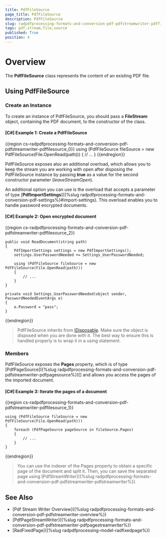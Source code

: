 ```yaml
---
title: PdfFileSource
page_title: PdfFileSource
description: PdfFileSource
slug: radpdfprocessing-formats-and-conversion-pdf-pdfstreamwriter-pdffilesource
tags: pdf,stream,file,source
published: True
position: 4
---
```


# Overview

The **PdfFileSource** class represents the content of an existing PDF file.

## Using PdfFileSource

### Create an Instance

To create an instance of PdfFileSource, you should pass a **FileStream** object, containing the PDF document, to the constructor of the class.

#### **[C#] Example 1: Create a PdfFileSource**
{{region cs-radpdfprocessing-formats-and-conversion-pdf-pdfstreamwriter-pdffilesource_0}}
	using (PdfFileSource fileSource = new PdfFileSource(File.OpenRead(path)))
	{
		// ...
	}
{{endregion}}

PdfFileSource exposes also an additional overload, which allows you to keep the stream you are working with open after disposing the PdfFileSource instance by passing **true** as a value for the second constructor parameter (*leaveStreamOpen*).

An additional option you can use is the overload that accepts a parameter of type [**PdfImportSettings**]({%slug radpdfprocessing-formats-and-conversion-pdf-settings%}#import-settings). This overload enables you to handle  password encrypted documents.

#### **[C#] Example 2: Open encrypted document**
{{region cs-radpdfprocessing-formats-and-conversion-pdf-pdfstreamwriter-pdffilesource_2}}
	
	public void ReadDocument(string path)
	{
	    PdfImportSettings settings = new PdfImportSettings();
	    settings.UserPasswordNeeded += Settings_UserPasswordNeeded;
	
	    using (PdfFileSource fileSource = new PdfFileSource(File.OpenRead(path)))
	    {
	        // ...
	    }
	}
	
	private void Settings_UserPasswordNeeded(object sender, PasswordNeededEventArgs e)
	{
	    e.Password = "pass";
	}
{{endregion}}

>PdfFileSource inherits from [IDisposable](https://msdn.microsoft.com/en-us/library/system.idisposable(v=vs.110).aspx). Make sure the object is disposed when you are done with it. The best way to ensure this is handled properly is to wrap it in a using statement. 

### Members

PdfFileSource exposes the **Pages** property, which is of type [PdfPageSource]({%slug radpdfprocessing-formats-and-conversion-pdf-pdfstreamwriter-pdfpagesource%})[] and allows you access the pages of the imported document.

#### **[C#] Example 3: Iterate the pages of a document**
{{region cs-radpdfprocessing-formats-and-conversion-pdf-pdfstreamwriter-pdffilesource_1}}
	
	using (PdfFileSource fileSource = new PdfFileSource(File.OpenRead(path)))
	{
	    foreach (PdfPageSource pageSource in fileSource.Pages)
	    {
	    	// ...                  
	    }
	}
{{endregion}}
 
>You can use the indexer of the Pages property to obtain a specific page of the document and split it. Then, you can save the separated page using [PdfStreamWriter]({%slug radpdfprocessing-formats-and-conversion-pdf-pdfstreamwriter-pdfstreamwriter%}).

## See Also

* [Pdf Stream Writer Overview]({%slug radpdfprocessing-formats-and-conversion-pdf-pdfstreamwriter-overview%})
* [PdfPageStreamWriter]({%slug radpdfprocessing-formats-and-conversion-pdf-pdfstreamwriter-pdfpagestreamwriter%})
* [RadFixedPage]({%slug radpdfprocessing-model-radfixedpage%})